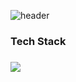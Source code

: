 ![header](https://capsule-render.vercel.app/api?type=wave&color=0:AFC4E7,100:CB9FFD&height=300&section=header&text=WelCome&fontSize=90)

<h3>Tech Stack<h3>

<img
  src="https://img.shields.io/badge/HTML5-E34F26?style=flat-square&logo=HTML5&logoColor=white"
/>
